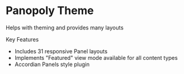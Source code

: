 Panopoly Theme
==============
Helps with theming and provides many layouts

Key Features
* Includes 31 responsive Panel layouts
* Implements "Featured" view mode available for all content types
* Accordian Panels style plugin
